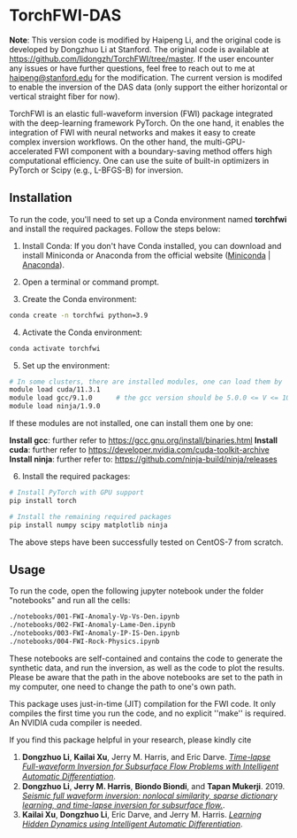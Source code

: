 # TorchFWI-DAS
**Note**: This version code is modified by Haipeng Li, and the original code is developed by Dongzhuo Li at Stanford. The original code is available at https://github.com/lidongzh/TorchFWI/tree/master. If the user encounter any issues or have further questions, feel free to reach out to me at haipeng@stanford.edu for the modification. The current version is modifed to enable the inversion of the DAS data (only support the either horizontal or vertical straight fiber for now).

TorchFWI is an elastic full-waveform inversion (FWI) package integrated with the deep-learning framework PyTorch. On the one hand, it enables the integration of FWI with neural networks and makes it easy to create complex inversion workflows. On the other hand, the multi-GPU-accelerated FWI component with a boundary-saving method offers high computational efficiency. One can use the suite of built-in optimizers in PyTorch or Scipy (e.g., L-BFGS-B) for inversion.


## Installation

To run the code, you'll need to set up a Conda environment named **torchfwi** and install the required packages. Follow the steps below:

1. Install Conda: If you don't have Conda installed, you can download and install Miniconda or Anaconda from the official website ([Miniconda](https://docs.conda.io/projects/conda/en/latest/user-guide/install/) | [Anaconda](https://www.anaconda.com/products/individual)).

2. Open a terminal or command prompt.

3. Create the Conda environment:
```bash
conda create -n torchfwi python=3.9
```

4. Activate the Conda environment:
```bash
conda activate torchfwi
```
5. Set up the environment:
```bash
# In some clusters, there are installed modules, one can load them by
module load cuda/11.3.1    
module load gcc/9.1.0      # the gcc version should be 5.0.0 <= V <= 10.0.0
module load ninja/1.9.0
```

If these modules are not installed, one can install them one by one:

**Install gcc**: further refer to https://gcc.gnu.org/install/binaries.html
**Install cuda**: further refer to https://developer.nvidia.com/cuda-toolkit-archive
**Install ninja**: further refer to: https://github.com/ninja-build/ninja/releases


6. Install the required packages:
```bash
# Install PyTorch with GPU support
pip install torch

# Install the remaining required packages
pip install numpy scipy matplotlib ninja
```

The above steps have been successfully tested on CentOS-7 from scratch. 

## Usage
To run the code, open the following jupyter notebook under the folder "notebooks" and run all the cells:
```bash
./notebooks/001-FWI-Anomaly-Vp-Vs-Den.ipynb
./notebooks/002-FWI-Anomaly-Lame-Den.ipynb
./notebooks/003-FWI-Anomaly-IP-IS-Den.ipynb
./notebooks/004-FWI-Rock-Physics.ipynb
```
These notebooks are self-contained and contains the code to generate the synthetic data, and run the inversion, as well as the code to plot the results. Please be aware that the path in the above notebooks are set to the path in my computer, one need to change the path to one's own path.


This package uses just-in-time (JIT) compilation for the FWI code. It only compiles the first time you run the code, and no explicit ''make'' is required. An NVIDIA cuda compiler is needed.

If you find this package helpful in your research, please kindly cite
1. **Dongzhuo Li**, **Kailai Xu**, Jerry M. Harris, and Eric Darve. [*Time-lapse Full-waveform Inversion for Subsurface Flow Problems with Intelligent Automatic Diﬀerentiation*](https://arxiv.org/abs/1912.07552).
2. **Dongzhuo Li**, **Jerry M. Harris**, **Biondo Biondi**, and **Tapan Mukerji**. 2019. [*Seismic full waveform inversion: nonlocal similarity, sparse dictionary learning, and time-lapse inversion for subsurface flow.*](http://purl.stanford.edu/ds556fq6692).
3. **Kailai Xu**, **Dongzhuo Li**, Eric Darve, and Jerry M. Harris. [*Learning Hidden Dynamics using Intelligent Automatic Differentiation*](http://arxiv.org/abs/1912.07547).

